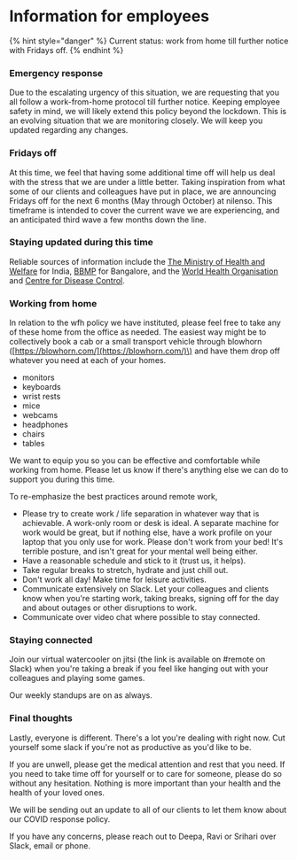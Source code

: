 # Information for employees

{% hint style="danger" %}
Current status: work from home till further notice with Fridays off.
{% endhint %}

### **Emergency response**

Due to the escalating urgency of this situation, we are requesting that you all follow a work-from-home protocol till further notice. Keeping employee safety in mind, we will likely extend this policy beyond the lockdown. This is an evolving situation that we are monitoring closely. We will keep you updated regarding any changes.

### Fridays off

At this time, we feel that having some additional time off will help us deal with the stress that we are under a little better. Taking inspiration from what some of our clients and colleagues have put in place, we are announcing Fridays off for the next 6 months \(May through October\) at nilenso. This timeframe is intended to cover the current wave we are experiencing, and an anticipated third wave a few months down the line.

### **Staying updated during this time**

Reliable sources of information include the [The Ministry of Health and Welfare](https://www.mohfw.gov.in/) for India, [BBMP](http://bbmp.gov.in/covid-19) for Bangalore, and the [World Health Organisation](https://www.who.int/emergencies/diseases/novel-coronavirus-2019) and [Centre for Disease Control](https://www.cdc.gov/coronavirus/2019-ncov/prevent-getting-sick/how-covid-spreads.html).

### **Working from home**

In relation to the wfh policy we have instituted, please feel free to take any of these home from the office as needed. The easiest way might be to collectively book a cab or a small transport vehicle through blowhorn \([https://blowhorn.com/](https://blowhorn.com/)\) and have them drop off whatever you need at each of your homes.

* monitors
* keyboards
* wrist rests
* mice
* webcams
* headphones
* chairs
* tables

We want to equip you so you can be effective and comfortable while working from home. Please let us know if there's anything else we can do to support you during this time.

To re-emphasize the best practices around remote work,

* Please try to create work / life separation in whatever way that is achievable. A work-only room or desk is ideal. A separate machine for work would be great, but if nothing else, have a work profile on your laptop that you only use for work. Please don't work from your bed! It's terrible posture, and isn't great for your mental well being either.
* Have a reasonable schedule and stick to it \(trust us, it helps\).
* Take regular breaks to stretch, hydrate and just chill out.
* Don't work all day! Make time for leisure activities.
* Communicate extensively on Slack. Let your colleagues and clients know when you're starting work, taking breaks, signing off for the day and about outages or other disruptions to work.
* Communicate over video chat where possible to stay connected.

### **Staying connected**

Join our virtual watercooler on jitsi \(the link is available on \#remote on Slack\) when you're taking a break if you feel like hanging out with your colleagues and playing some games.

Our weekly standups are on as always.

### **Final thoughts**

Lastly, everyone is different. There's a lot you're dealing with right now. Cut yourself some slack if you're not as productive as you'd like to be. 

If you are unwell, please get the medical attention and rest that you need. If you need to take time off for yourself or to care for someone, please do so without any hesitation. Nothing is more important than your health and the health of your loved ones.

We will be sending out an update to all of our clients to let them know about our COVID response policy.  
  
If you have any concerns, please reach out to Deepa, Ravi or Srihari over Slack, email or phone.









